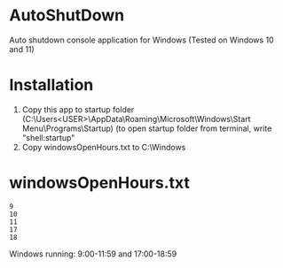 # AutoShutDown
Auto shutdown console application for Windows (Tested on Windows 10 and 11)

# Installation
1. Copy this app to startup folder (C:\Users\<USER>\AppData\Roaming\Microsoft\Windows\Start Menu\Programs\Startup)
  (to open startup folder from terminal, write "shell:startup"
2. Copy windowsOpenHours.txt to C:\Windows


# windowsOpenHours.txt
    9
    10
    11
    17
    18

Windows running: 9:00-11:59 and 17:00-18:59

